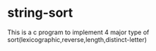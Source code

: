 # string-sort
This is a c program to implement 4 major type of sort(lexicographic,reverse,length,distinct-letter)
